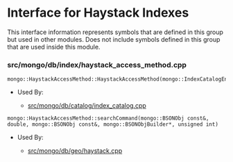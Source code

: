 
# Interface for Haystack Indexes
This interface information represents symbols that are defined in this group but used in other modules.  Does not include symbols defined in this group that are used inside this module.

### src/mongo/db/index/haystack\_access\_method.cpp

<div></div>

    mongo::HaystackAccessMethod::HaystackAccessMethod(mongo::IndexCatalogEntry*)

- Used By:

    - [src/mongo/db/catalog/index\_catalog.cpp](../../../../storage/storage\_layer\_structure)

<div></div>

    mongo::HaystackAccessMethod::searchCommand(mongo::BSONObj const&, double, mongo::BSONObj const&, mongo::BSONObjBuilder*, unsigned int)

- Used By:

    - [src/mongo/db/geo/haystack.cpp](../../../../core\_query\_system/geo\_queries)
